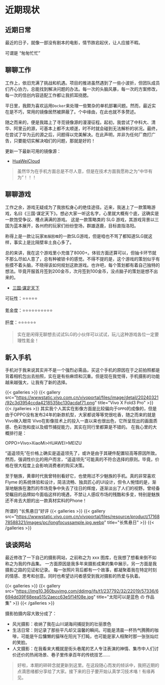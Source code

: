 # 近期现状





## 近期日常

最近的日子，就像一部没有剧本的电影，情节跌宕起伏，让人应接不暇。

可谓是 “匆匆忙忙”


## 聊聊工作
工作上，依旧充满了挑战和机遇。项目的推进虽然遇到了一些小波折，但团队成员们齐心协力，总能找到解决问题的办法。每一次的头脑风暴，每一次的方案修改，每一次的信创内容适配工作都让我抓耳挠腮。

平日里，我颇为喜欢运用`Docker`来处理一些繁杂的单机部署问题。然而，最近实在是不巧，常用的镜像居然被屏蔽了。个中缘由，在此也就不多赘述。

随之而来的，便是我踏上了寻觅镜像源的漫漫征程。起初，我尝试了中科大、清华、阿里云的源，可基本上都不太顺遂，时不时就会碰到无法解析的状况。最终，在尝试了华为云的源之后，问题得以完美解决。在此声明，并非为任何厂商打广告，只要能切实解决咱们的问题，那就是好的！

更新一下最新可用的镜像源：

- [HuaWeiCloud](https://mirrors.huaweicloud.com/home)

> 虽然华为在手机方面总是不尽人意，但是在技术方面我愿称之为“中华有为”！！！


## 聊聊游戏
工作之余，游戏无疑成为了我放松身心的绝佳途径。近来，我迷上了一款策略游戏，名曰《三国·谋定天下》。想必大家一听这名字，心里就大概有个底，这确实是一款饱受争议、槽点满满的游戏。
这是一款策略类的 SLG 游戏，其游戏背景以三国为蓝本展开，各州府的玩家们纷纷登场，群雄逐鹿，目标直指洛阳。

称得上是一款让玩家`氪服困难`的一款SLG游戏，但是咱也不骂了都知道SLG就这样，事实上是比隔壁率土良心多了。

总的来讲，我在这个游戏里小充值了8000+。体验方面还算可以，但抽卡环节就不那么尽如人意了，总有种被锁卡的感觉。不得不提的是，这个游戏的策划似乎有些摸不着头脑，不晓得该如何规划这款游戏。也许吧，每个策划都有着自己独特的想法。毕竟开服首月签到200金币，次月签到100金币，没点脑子的策划是想不出来的。

- [三国·谋定天下](https://game.bilibili.com/nslg/)

可玩性：⭐️⭐️⭐️⭐️⭐️

氪金度：⭐️⭐️⭐️⭐️⭐️⭐️⭐️⭐️⭐️⭐️

肝度：⭐️⭐️⭐️⭐️⭐️⭐️

> 实在是闲得无聊想去试试SLG的小伙伴可以试试，玩儿这种游戏各位一定要理性氪金！



## 新入手机

手机对于我来说其实并不是一个强烈必需品，买这个手机的原因在于之前拍照都是背着相机包出去拍照，实在是有些麻烦和沉重。但是现在我觉得，手机摄影的功能越来越强大，让我有了新的选择。

{{< galleries >}}
{{< gallery src="https://wwwstatic.vivo.com.cn/vivoportal/files/image/detail/20240321/92c3d3954ccda4218535bc130acdaf71.png" title="Vivo X Fold3 Pro" >}}
{{< /galleries >}}
其实我个人其实在影像方面是比较偏向于`OPPO`的成像的，但是由于OPPO没有发布24年的新款机型，大家都说等等党很吃香，随之而来的就是Vivo映入眼帘
Vivo在影像技术上的投入一直以来也很出色，它所呈现出的画面质感、色彩饱和度以及细节捕捉能力，其实在同行里都算是不错的。
在我心里的大概排行是：

OPPO>Vivo>XiaoMi>HUAWEI>MEIZU

“遥遥领先”在价格上确实是遥遥领先了，或许是由于其硬件配置较高等原因所致。然而，强调性价比的用户而言，“遥遥领先”可能真的不符合选择的原则。毕竟，价格在很大程度上会影响消费者的购买决策。

至于魅族，黄章时代我曾特别看好它，也使用过不少魅族的手机。真的非常喜欢 Flyme 的系统体验和设计，简洁流畅、独具匠心的UI设计，但令人惋惜的是，渐渐地魅族在激烈的市场竞争中失去了往日的辉煌，逐渐淡出了人们的视野。曾经备受瞩目的品牌如今面临这样的境遇，不禁让人感叹市场的残酷和多变，特别是魅族还不肯去大胆的出一款真材实料的Phone！

所谓的 “长焦悬日”好评
{{< galleries >}}
{{< gallery src="https://wwwstatic.vivo.com.cn/vivoportal/files/resource/product/1716878588321/images/pc/longfocussample.jpg.webp" title="长焦悬日" >}}
{{< /galleries >}}


## 谈谈网站
最近修改了一下自己的摄影网站，之前称之为 xxx 图库，在我想了想看来倒不如称之为我的作品集。
一方面原因是我多年来摄影成果的集中展示，另一方面是我摄影之路的见证和记录。
每一张照片背后都有一个故事，都凝聚着我在特定时刻的情感、思考和创意。同时也希望访问者感受到我对摄影的热爱与执着。

{{< galleries >}}
{{< gallery src="https://img10.360buyimg.com/ddimg/jfs/t1/237792/32/22019/57336/6694dd39F68eea515/2aecc63e5f14f08e.jpg" title="太阳可以是蓝色 の 作品集" >}}
{{< /galleries >}}


摄影拍摄内容大致分成了：
- 风光摄影：收纳了我在山川湖海间捕捉到的壮丽景色
- 生活日常：则记录了那些平凡却又温馨的瞬间。可能是清晨一杯热气腾腾的咖啡，可能是午后慵懒的猫咪在阳光下打盹，也可能是家人相聚时那一张张灿烂的笑脸。
- 人文摄影：在我看来大概就是街头巷尾的艺人专注表演的神情、集市中人们讨价还价的热闹场景、巷子里传承百年的传统技艺……


> 好啦，本期的碎碎念就更新到这里。在这段随心而发的倾诉中，我把近期的点滴思绪都分享给了大家。接下来的日子要开始认真学习技术咯！有缘再见。
